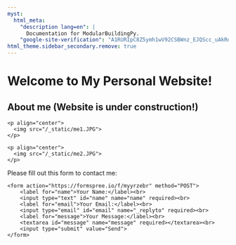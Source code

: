 ```yaml
---
myst:
  html_meta:
    "description lang=en": |
      Documentation for ModularBuildingPy.
    "google-site-verification": "A1RURIpC8Z5ymh1wV92CSBWnz_EJQScc_uAkRdHePwc"
html_theme.sidebar_secondary.remove: true
---
```



# Welcome to My Personal Website!

## About me (Website is under construction!)

~~~
<p align="center">
  <img src="/_static/me1.JPG">
</p>
~~~

~~~
<p align="center">
  <img src="/_static/me2.JPG">
</p>
~~~


Please fill out this form to contact me:

~~~
<form action="https://formspree.io/f/myyrzebr" method="POST">
    <label for="name">Your Name:</label><br>
    <input type="text" id="name" name="name" required><br>
    <label for="email">Your Email:</label><br>
    <input type="email" id="email" name="_replyto" required><br>
    <label for="message">Your Message:</label><br>
    <textarea id="message" name="message" required></textarea><br>
    <input type="submit" value="Send">
</form>
~~~
